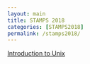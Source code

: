 ```yaml
---
layout: main
title: STAMPS 2018
categories: [STAMPS2018]
permalink: /stamps2018/
---
```



[Introduction to Unix](/stamps2018/unix_intro)
